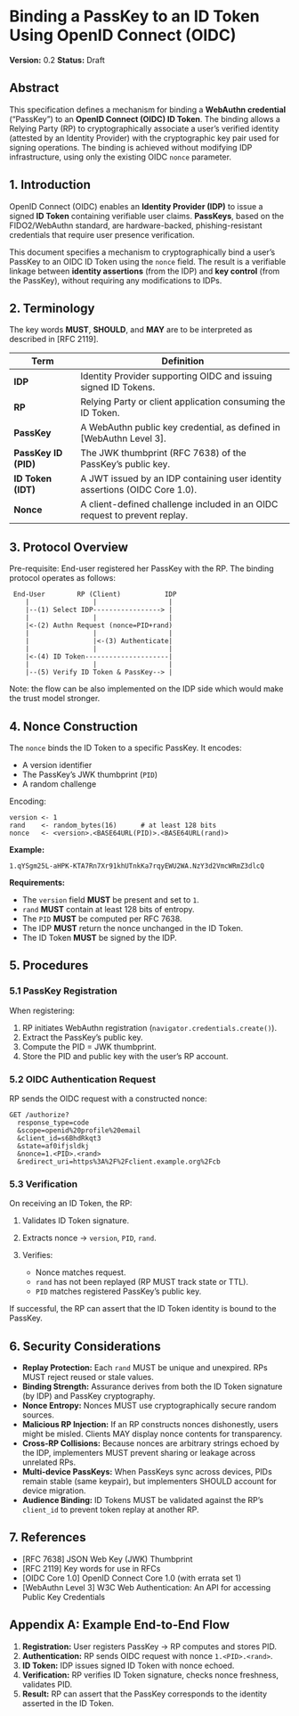 # Binding a PassKey to an ID Token Using OpenID Connect (OIDC)

**Version:** 0.2
**Status:** Draft

## Abstract

This specification defines a mechanism for binding a **WebAuthn credential**
(“PassKey”) to an **OpenID Connect (OIDC) ID Token**. The binding allows a
Relying Party (RP) to cryptographically associate a user’s verified identity
(attested by an Identity Provider) with the cryptographic key pair used for
signing operations. The binding is achieved without modifying IDP
infrastructure, using only the existing OIDC `nonce` parameter.

## 1. Introduction

OpenID Connect (OIDC) enables an **Identity Provider (IDP)** to issue a signed
**ID Token** containing verifiable user claims.  **PassKeys**, based on the
FIDO2/WebAuthn standard, are hardware-backed, phishing-resistant credentials
that require user presence verification.

This document specifies a mechanism to cryptographically bind a user’s PassKey
to an OIDC ID Token using the `nonce` field. The result is a verifiable linkage
between **identity assertions** (from the IDP) and **key control** (from the
PassKey), without requiring any modifications to IDPs.

## 2. Terminology

The key words **MUST**, **SHOULD**, and **MAY** are to be interpreted as described in [RFC 2119].

| Term                 | Definition                                                                  |
| -------------------- | --------------------------------------------------------------------------- |
| **IDP**              | Identity Provider supporting OIDC and issuing signed ID Tokens.             |
| **RP**               | Relying Party or client application consuming the ID Token.                 |
| **PassKey**          | A WebAuthn public key credential, as defined in [WebAuthn Level 3].         |
| **PassKey ID (PID)** | The JWK thumbprint (RFC 7638) of the PassKey’s public key.                  |
| **ID Token (IDT)**   | A JWT issued by an IDP containing user identity assertions (OIDC Core 1.0). |
| **Nonce**            | A client-defined challenge included in an OIDC request to prevent replay.   |

## 3. Protocol Overview

Pre-requisite: End-user registered her PassKey with the RP.
The binding protocol operates as follows:

```
 End-User        RP (Client)           IDP
    |                |                  |
    |--(1) Select IDP-----------------> |
    |                |                  |
    |<-(2) Authn Request (nonce=PID+rand) 
    |                |                  |
    |                |<-(3) Authenticate|
    |                |                  |
    |<-(4) ID Token---------------------|
    |                |                  |
    |--(5) Verify ID Token & PassKey--> |
```

Note: the flow can be also implemented on the IDP side which would make the
trust model stronger.

## 4. Nonce Construction

The `nonce` binds the ID Token to a specific PassKey. It encodes:

* A version identifier
* The PassKey’s JWK thumbprint (`PID`)
* A random challenge

Encoding:

```
version <- 1
rand    <- random_bytes(16)      # at least 128 bits
nonce   <- <version>.<BASE64URL(PID)>.<BASE64URL(rand)>
```

**Example:**

```
1.qYSgm25L-aHPK-KTA7Rn7Xr91khUTnkKa7rqyEWU2WA.NzY3d2VmcWRmZ3dlcQ
```

**Requirements:**

* The `version` field **MUST** be present and set to `1`.
* `rand` **MUST** contain at least 128 bits of entropy.
* The `PID` **MUST** be computed per RFC 7638.
* The IDP **MUST** return the nonce unchanged in the ID Token.
* The ID Token **MUST** be signed by the IDP.

## 5. Procedures

### 5.1 PassKey Registration

When registering:

1. RP initiates WebAuthn registration (`navigator.credentials.create()`).
2. Extract the PassKey’s public key.
3. Compute the PID = JWK thumbprint.
4. Store the PID and public key with the user’s RP account.

### 5.2 OIDC Authentication Request

RP sends the OIDC request with a constructed nonce:

```
GET /authorize?
  response_type=code
  &scope=openid%20profile%20email
  &client_id=s6BhdRkqt3
  &state=af0ifjsldkj
  &nonce=1.<PID>.<rand>
  &redirect_uri=https%3A%2F%2Fclient.example.org%2Fcb
```

### 5.3 Verification

On receiving an ID Token, the RP:

1. Validates ID Token signature.
2. Extracts nonce → `version`, `PID`, `rand`.
3. Verifies:

   * Nonce matches request.
   * `rand` has not been replayed (RP MUST track state or TTL).
   * `PID` matches registered PassKey’s public key.

If successful, the RP can assert that the ID Token identity is bound to the PassKey.

## 6. Security Considerations

* **Replay Protection:** Each `rand` MUST be unique and unexpired. RPs MUST reject reused or stale values.
* **Binding Strength:** Assurance derives from both the ID Token signature (by IDP) and PassKey cryptography.
* **Nonce Entropy:** Nonces MUST use cryptographically secure random sources.
* **Malicious RP Injection:** If an RP constructs nonces dishonestly, users might be misled. Clients MAY display nonce contents for transparency.
* **Cross-RP Collisions:** Because nonces are arbitrary strings echoed by the IDP, implementers MUST prevent sharing or leakage across unrelated RPs.
* **Multi-device PassKeys:** When PassKeys sync across devices, PIDs remain stable (same keypair), but implementers SHOULD account for device migration.
* **Audience Binding:** ID Tokens MUST be validated against the RP’s `client_id` to prevent token replay at another RP.

## 7. References

* [RFC 7638] JSON Web Key (JWK) Thumbprint
* [RFC 2119] Key words for use in RFCs
* [OIDC Core 1.0] OpenID Connect Core 1.0 (with errata set 1)
* [WebAuthn Level 3] W3C Web Authentication: An API for accessing Public Key Credentials

## Appendix A: Example End-to-End Flow

1. **Registration:** User registers PassKey → RP computes and stores PID.
2. **Authentication:** RP sends OIDC request with nonce `1.<PID>.<rand>`.
3. **ID Token:** IDP issues signed ID Token with nonce echoed.
4. **Verification:** RP verifies ID Token signature, checks nonce freshness, validates PID.
5. **Result:** RP can assert that the PassKey corresponds to the identity asserted in the ID Token.
